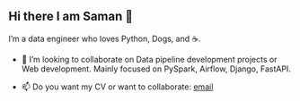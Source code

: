 ## Hi there I am Saman 👋

I’m a data engineer who loves Python, Dogs, and ☕️.

- 👯 I’m looking to collaborate on Data pipeline development projects or Web development. Mainly focused on PySpark, Airflow, Django, FastAPI.

- 📫 Do you want my CV or want to collaborate: [email](mailto:ing.sami.beygi@gmail.com)

<!--
**Mohammadreza-Beygifard/Mohammadreza-Beygifard** is a ✨ _special_ ✨ repository because its `README.md` (this file) appears on your GitHub profile.

Here are some ideas to get you started:

- 🔭 I’m currently working on ...
- 🌱 I’m currently learning ...
- 👯 I’m looking to collaborate on ...
- 🤔 I’m looking for help with ...
- 💬 Ask me about ...
- 📫 How to reach me: ...
- 😄 Pronouns: ...
- ⚡ Fun fact: ...
-->
